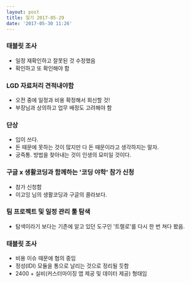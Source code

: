 ```yaml
---
layout: post
title: 일기 2017-05-29
date: '2017-05-30 11:26'
---
```


### 태블릿 조사
* 일정 재확인하고 잘못된 것 수정했음
* 확인하고 또 확인해야 함


### LGD 자료처리 견적내야함
* 오전 중에 일정과 비용 확정해서 회신할 것!
* 부장님과 상의하고 업무 배정도 고려해야 함


### 단상
* 입이 쓰다.
* 돈 때문에 못하는 것이 많지만 다 돈 때문이라고 생각하지는 말자.
* 궁즉통. 방법을 찾아내는 것이 인생의 묘미일 것이다.


### 구글 x 생활코딩과 함께하는 '코딩 야학' 참가 신청
* 참가 신청함
* 이고잉 님의 생활코딩과 구글의 콜라보다.


### 팀 프로젝트 및 일정 관리 툴 탐색
* 탐색이라기 보다는 기존에 알고 있던 도구인 '트렐로'를 다시 한 번 쳐다 봤음.



### 태블릿 조사
* 비용 이슈 때문에 협의 중임
* 정성(IDI) 모듈을 통으로 날리는 것으로 정리될 듯함
* 2400 + 실비(커스터마이징 앱 제공 및 데이터 제공) 형태임
